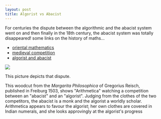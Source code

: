 ```yaml
---
layout: post
title: Algorist vs Abacist
---
```


For centuries the dispute between the algorithmic and the abacist system went on and then finally in the 18th century, the abacist system was totally disappeared! some links on the history of maths...

- [oriental mathematics](http://library.thinkquest.org/22584/emh1100.htm)
- [medieval competition](http://www.incois.gov.in/Tutor/science+society/lectures/illustrations/lecture6/margarita.html)
- [algorist and abacist](http://www.mathhelpforum.com/math-help/chat-room/13596-what-algorist.html)

![](/img/algorist_abacist.jpg)

This picture depicts that dispute.

This woodcut from the _Margarita Philosophica_ of Gregorius Reisch, published in Freiburg 1503, shows "Arithmetica" watching a competition between an "abacist" and an "algorist". Judging from the clothes of the two competitors, the abacist is a monk and the algorist a worldly scholar. Arithmetica appears to favour the algorist; her own clothes are covered in Indian numerals, and she looks approvingly at the algorist's progress

